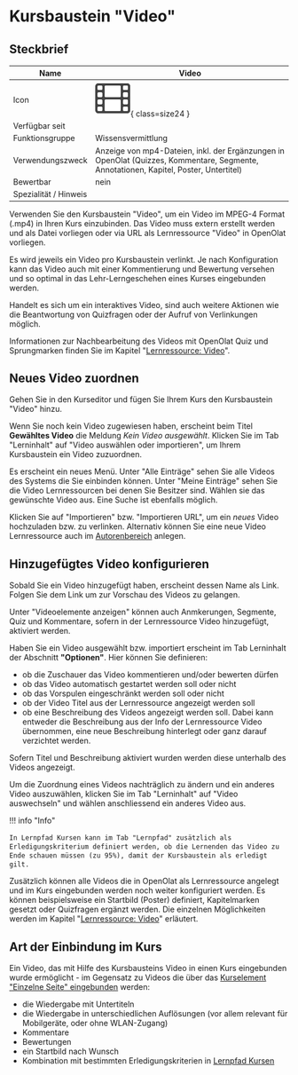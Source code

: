 # Kursbaustein "Video"

## Steckbrief

Name | Video
---------|----------
Icon | ![Aufgabe Icon](assets/video_64_0_434343_none.png){ class=size24  }
Verfügbar seit | 
Funktionsgruppe | Wissensvermittlung
Verwendungszweck | Anzeige von mp4-Dateien, inkl. der Ergänzungen in OpenOlat (Quizzes, Kommentare, Segmente, Annotationen, Kapitel, Poster, Untertitel)
Bewertbar | nein
Spezialität / Hinweis |

Verwenden Sie den Kursbaustein "Video", um ein Video im MPEG-4 Format (.mp4) in Ihren Kurs einzubinden. Das Video muss extern erstellt werden und als Datei vorliegen oder via URL als Lernressource "Video" in OpenOlat vorliegen.

Es wird jeweils ein Video pro Kursbaustein verlinkt. Je nach Konfiguration kann das Video auch mit einer Kommentierung und Bewertung versehen und so optimal in das Lehr-Lerngeschehen eines Kurses eingebunden werden.

Handelt es sich um ein interaktives Video, sind auch weitere Aktionen wie die Beantwortung von Quizfragen oder der Aufruf von Verlinkungen möglich.

Informationen zur Nachbearbeitung des Videos mit OpenOlat Quiz und Sprungmarken finden Sie im Kapitel "[Lernressource: Video](../learningresources/Learning_resource_Video.de.md)".

## Neues Video zuordnen

Gehen Sie in den Kurseditor und fügen Sie Ihrem Kurs den Kursbaustein "Video" hinzu.

Wenn Sie noch kein Video zugewiesen haben, erscheint beim Titel **Gewähltes Video** die Meldung _Kein Video ausgewählt_. Klicken Sie im Tab "Lerninhalt" auf "Video auswählen oder importieren", um Ihrem Kursbaustein ein Video zuzuordnen.

Es erscheint ein neues Menü. Unter "Alle Einträge" sehen Sie alle Videos des Systems die Sie einbinden können. Unter "Meine Einträge" sehen Sie die Video Lernressourcen bei denen Sie Besitzer sind. Wählen sie das gewünschte Video aus. Eine Suche ist ebenfalls möglich.

Klicken Sie auf "Importieren" bzw. "Importieren URL", um ein *neues* Video hochzuladen bzw. zu verlinken. Alternativ können Sie eine neue Video Lernressource auch im [Autorenbereich](../area_modules/Authoring.de.md) anlegen.

## Hinzugefügtes Video konfigurieren

Sobald Sie ein Video hinzugefügt haben, erscheint dessen Name als Link. Folgen Sie dem Link um zur Vorschau des Videos zu gelangen.

Unter "Videoelemente anzeigen" können auch Anmkerungen, Segmente, Quiz und Kommentare, sofern in der Lernressource Video hinzugefügt, aktiviert werden.

Haben Sie ein Video ausgewählt bzw. importiert erscheint im Tab Lerninhalt der Abschnitt
**"Optionen"**. Hier können Sie definieren:

* ob die Zuschauer das Video kommentieren und/oder bewerten dürfen
* ob das Video automatisch gestartet werden soll oder nicht  
* ob das Vorspulen eingeschränkt werden soll oder nicht
* ob der Video Titel aus der Lernressource angezeigt werden soll
* ob eine Beschreibung des Videos angezeigt werden soll. Dabei kann entweder die Beschreibung aus der Info der Lernressource Video übernommen, eine neue Beschreibung hinterlegt oder ganz darauf verzichtet werden.

Sofern Titel und Beschreibung aktiviert wurden werden diese unterhalb des Videos angezeigt.

Um die Zuordnung eines Videos nachträglich zu ändern und ein anderes Video auszuwählen, klicken Sie im Tab "Lerninhalt" auf "Video auswechseln" und wählen anschliessend ein anderes Video aus.

!!! info "Info"

    In Lernpfad Kursen kann im Tab "Lernpfad" zusätzlich als Erledigungskriterium definiert werden, ob die Lernenden das Video zu Ende schauen müssen (zu 95%), damit der Kursbaustein als erledigt gilt.

Zusätzlich können alle Videos die in OpenOlat als Lernressource angelegt und im Kurs eingebunden werden noch weiter konfiguriert werden. Es können beispielsweise ein Startbild (Poster) definiert, Kapitelmarken gesetzt oder Quizfragen ergänzt werden. Die einzelnen Möglichkeiten werden im Kapitel "[Lernressource: Video](Learning_resource_Video.de.md)" erläutert.

## Art der Einbindung im Kurs

Ein Video, das mit Hilfe des Kursbausteins Video in einen Kurs eingebunden wurde ermöglicht - im Gegensatz zu Videos die über das [Kurselement "Einzelne Seite" eingebunden](Single_Page_Add_edit_video.de.md) werden:

  * die Wiedergabe mit Untertiteln
  * die Wiedergabe in unterschiedlichen Auflösungen (vor allem relevant für Mobilgeräte, oder ohne WLAN-Zugang)
  * Kommentare
  * Bewertungen
  * ein Startbild nach Wunsch
  * Kombination mit bestimmten Erledigungskriterien in [Lernpfad Kursen](../learningresources/Learning_path_course.de.md)
